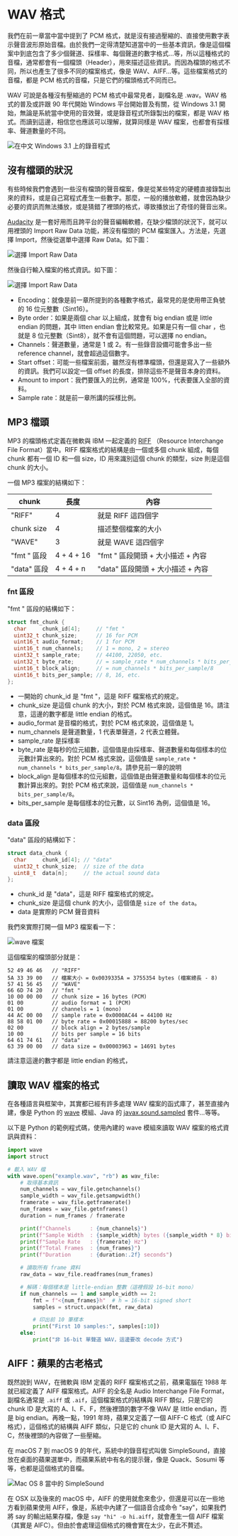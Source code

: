 # WAV 格式

我們在前一章當中當中提到了 PCM 格式，就是沒有接過壓縮的、直接使用數字表示聲音波形原始音檔。由於我們一定得清楚知道當中的一些基本資訊，像是這個檔案中到底包含了多少個聲道、採樣率、每個聲道的數字格式…等，所以這種格式的音檔，通常都會有一個檔頭（Header），用來描述這些資訊。而因為檔頭的格式不同，所以也產生了很多不同的檔案格式，像是 WAV、AIFF…等。這些檔案格式的音檔，都是 PCM 格式的音檔，只是它們的檔頭格式不同而已。

WAV 可說是各種沒有壓縮過的 PCM 格式中最常見者，副檔名是 .wav。WAV 格式的普及或許跟 90 年代開始 Windows 平台開始普及有關，從 Windows 3.1 開始，無論是系統當中使用的音效聲，或是錄音程式所錄製出的檔案，都是 WAV 格式。而讀到這邊，相信您也應該可以理解，就算同樣是 WAV 檔案，也都會有採樣率、聲道數量的不同。

![在中文 Windows 3.1 上的錄音程式](windows.png)

## 沒有檔頭的狀況

有些時候我們會遇到一些沒有檔頭的聲音檔案，像是從某些特定的硬體直接錄製出來的資料，或是自己寫程式產生一些數字。那麼，一般的播放軟體，就會因為缺少必要的資訊而無法播放，或是猜錯了裡頭的格式，導致播放出了奇怪的聲音出來。

[Audacity](https://www.audacityteam.org/) 是一套好用而且跨平台的聲音編輯軟體，在缺少檔頭的狀況下，就可以用裡頭的 Import Raw Data 功能，將沒有檔頭的 PCM 檔案匯入。方法是，先選擇 Import，然後從選單中選擇 Raw Data。如下圖：

![選擇 Import Raw Data](import_row1.png)

然後自行輸入檔案的格式資訊。如下圖：

![選擇 Import Raw Data](import_row2.png)

- Encoding：就像是前一章所提到的各種數字格式，最常見的是使用帶正負號的 16 位元整數（Sint16）。
- Byte order：如果是兩個 char 以上組成，就會有 big endian 或是 little endian 的問題，其中 litten endian 會比較常見。如果是只有一個 char ，也就是 8 位元整數（Sint8），就不會有這個問題，可以選擇 no endian。
- Channels：聲道數量，通常是 1 或 2。有一些錄音設備可能會多出一些 reference channel，就會超過這個數字。
- Start offset：可能一些檔案前面，雖然沒有標準檔頭，但還是寫入了一些額外的資訊。我們可以設定一個 offset 的長度，排除這些不是聲音本身的資料。
- Amount to import：我們要匯入的比例，通常是 100%，代表要匯入全部的資料。
- Sample rate：就是前一章所講的採樣比例。

## MP3 檔頭

MP3 的檔頭格式定義在微軟與 IBM 一起定義的 [RIFF](https://en.wikipedia.org/wiki/Resource_Interchange_File_Format) （Resource Interchange File Format）當中。RIFF 檔案格式的結構是由一個或多個 chunk 組成，每個 chunk 都有一個 ID 和一個 size，ID 用來識別這個 chunk 的類型，size 則是這個 chunk 的大小。

一個 MP3 檔案的結構如下：

| chunk       | 長度       | 內容                              |
| ----------- | ---------- | --------------------------------- |
| "RIFF"      | 4          | 就是 RIFF 這四個字                |
| chunk size  | 4          | 描述整個檔案的大小                |
| "WAVE"      | 3          | 就是 WAVE 這四個字                |
| "fmt " 區段 | 4 + 4 + 16 | "fmt " 區段開頭 + 大小描述 + 內容 |
| "data" 區段 | 4 + 4 + n  | "data" 區段開頭 + 大小描述 + 內容 |

### fnt 區段

"fmt " 區段的結構如下：

```c
struct fmt_chunk {
  char     chunk_id[4];     // "fmt "
  uint32_t chunk_size;      // 16 for PCM
  uint16_t audio_format;    // 1 for PCM
  uint16_t num_channels;    // 1 = mono, 2 = stereo
  uint32_t sample_rate;     // 44100, 22050, etc.
  uint32_t byte_rate;       // = sample_rate * num_channels * bits_per_sample/8
  uint16_t block_align;     // = num_channels * bits_per_sample/8
  uint16_t bits_per_sample; // 8, 16, etc.
};
```

- 一開始的 chunk_id 是 "fmt "，這是 RIFF 檔案格式的規定。
- chunk_size 是這個 chunk 的大小，對於 PCM 格式來說，這個值是 16。請注意，這邊的數字都是 little endian 的格式。
- audio_format 是音檔的格式，對於 PCM 格式來說，這個值是 1。
- num_channels 是聲道數量，1 代表單聲道，2 代表立體聲。
- sample_rate 是採樣率
- byte_rate 是每秒的位元組數，這個值是由採樣率、聲道數量和每個樣本的位元數計算出來的。對於 PCM 格式來說，這個值是 `sample_rate * num_channels * bits_per_sample/8`。請參見前一章的說明
- block_align 是每個樣本的位元組數，這個值是由聲道數量和每個樣本的位元數計算出來的。對於 PCM 格式來說，這個值是 `num_channels * bits_per_sample/8`。
- bits_per_sample 是每個樣本的位元數，以 Sint16 為例，這個值是 16。

### data 區段

"data" 區段的結構如下：

```c
struct data_chunk {
  char     chunk_id[4]; // "data"
  uint32_t chunk_size;  // size of the data
  uint8_t  data[n];     // the actual sound data
};
```

- chunk_id 是 "data"，這是 RIFF 檔案格式的規定。
- chunk_size 是這個 chunk 的大小，這個值是 `size of the data`。
- data 是實際的 PCM 聲音資料

我們來實際打開一個 MP3 檔案看一下：

![wave 檔案](wave.png)

這個檔案的檔頭部分就是：

```
52 49 46 46   // "RIFF"
5A 33 39 00   // 檔案大小 = 0x0039335A = 3755354 bytes (檔案總長 - 8)
57 41 56 45   // "WAVE"
66 6D 74 20   // "fmt "
10 00 00 00   // chunk size = 16 bytes (PCM)
01 00         // audio format = 1 (PCM)
01 00         // channels = 1 (mono)
44 AC 00 00   // sample rate = 0x0000AC44 = 44100 Hz
88 58 01 00   // byte rate = 0x00015888 = 88200 bytes/sec
02 00         // block align = 2 bytes/sample
10 00         // bits per sample = 16 bits
64 61 74 61   // "data"
63 39 00 00   // data size = 0x00003963 = 14691 bytes
```

請注意這邊的數字都是 little endian 的格式，

## 讀取 WAV 檔案的格式

在各種語言與框架中，其實都已經有許多處理 WAV 檔案的函式庫了，甚至直接內建，像是 Python 的 [wave](https://docs.python.org/3/library/wave.html) 模組、Java 的 [javax.sound.sampled](https://docs.oracle.com/javase/8/docs/api/javax/sound/sampled/package-summary.html) 套件…等等。

以下是 Python 的範例程式碼，使用內建的 wave 模組來讀取 WAV 檔案的格式資訊與資料：

```python
import wave
import struct

# 載入 WAV 檔
with wave.open("example.wav", "rb") as wav_file:
    # 取得基本資訊
    num_channels = wav_file.getnchannels()
    sample_width = wav_file.getsampwidth()
    framerate = wav_file.getframerate()
    num_frames = wav_file.getnframes()
    duration = num_frames / framerate

    print(f"Channels      : {num_channels}")
    print(f"Sample Width  : {sample_width} bytes ({sample_width * 8} bits)")
    print(f"Sample Rate   : {framerate} Hz")
    print(f"Total Frames  : {num_frames}")
    print(f"Duration      : {duration:.2f} seconds")

    # 讀取所有 frame 資料
    raw_data = wav_file.readframes(num_frames)

    # 解碼：每個樣本是 little-endian 整數（這裡假設 16-bit mono）
    if num_channels == 1 and sample_width == 2:
        fmt = f"<{num_frames}h"  # h = 16-bit signed short
        samples = struct.unpack(fmt, raw_data)

        # 印出前 10 筆樣本
        print("First 10 samples:", samples[:10])
    else:
        print("非 16-bit 單聲道 WAV，這邊要改 decode 方式")

```

## AIFF：蘋果的古老格式

既然說到 WAV，在微軟與 IBM 定義的 RIFF 檔案格式之前，蘋果電腦在 1988 年就已經定義了 AIFF 檔案格式。AIFF 的全名是 Audio Interchange File Format，副檔名通常是 `.aiff` 或 `.aif`，這個檔案格式的結構與 RIFF 類似，只是它的 chunk ID 是大寫的 A、I、F、F，然後裡頭的數字不像 WAV 是 little endian，而是 big endian。再晚一點，1991 年時，蘋果又定義了一個 AIFF-C 格式（或 AIFC 格式），這個格式的結構與 AIFF 類似，只是它的 chunk ID 是大寫的 A、I、F、C，然後裡頭的內容做了一些壓縮。

在 macOS 7 到 macOS 9 的年代，系統中的錄音程式叫做 SimpleSound，直接放在桌面的蘋果選單中，而蘋果系統中有名的提示聲，像是 Quack、Sosumi 等等，也都是這個格式的音檔。

![Mac OS 8 當中的 SimpleSound](simple_sound.png)

在 OSX 以及後來的 macOS 中，AIFF 的使用就愈來愈少，但還是可以在一些地方看到蘋果使用 AIFF，像是，系統中內建了一個語音合成命令 "say"，如果我們將 say 的輸出結果存檔，像是 `say "hi" -o hi.aiff`，就會產生一個 AIFF 檔案（其實是 AIFC）。但由於會處理這個格式的機會實在太少，在此不贅述。
